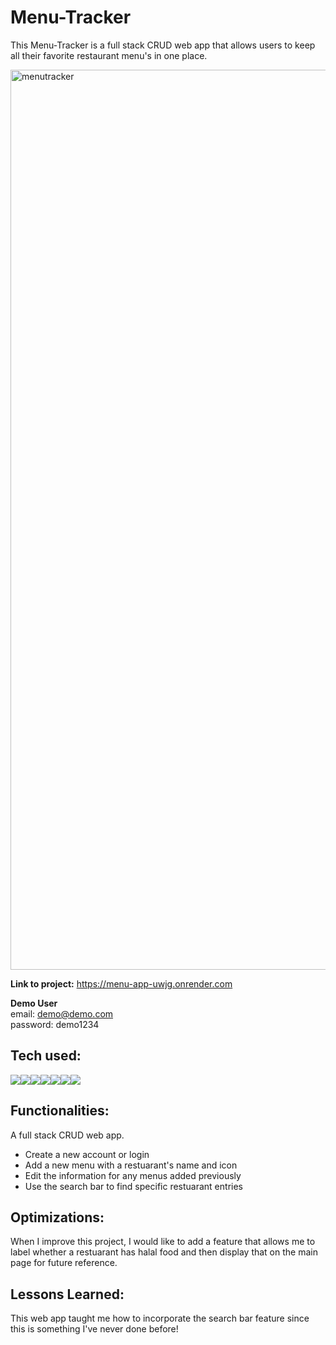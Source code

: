 # Menu-Tracker
This Menu-Tracker is a full stack CRUD web app that allows users to keep all their favorite restaurant menu's in one place.

<img width="1440" alt="menutracker" src="https://github.com/fatima-basharat/Menu-Tracker/assets/117535181/f378ebad-66ea-4e27-9d93-6e0b302b25f9">

**Link to project:** https://menu-app-uwjg.onrender.com <br>

**Demo User** <br>
email: demo@demo.com <br>
password: demo1234



## Tech used:

<div style="display: flex; flex-direction: row;" align=left >
  <a href="https://developer.mozilla.org/en-US/docs/Web/HTML" target="_blank">
    <img src="https://img.shields.io/static/v1?&style=flat&logo=HTML5&logoColor=white&labelColor=AD9D90&label=&message=HTML&color=AD9D90"/>
  </a>
  <a href="https://developer.mozilla.org/en-US/docs/Web/CSS" target="_blank">
    <img src="https://img.shields.io/static/v1?&style=flat&logo=CSS3&logoColor=white&labelColor=AD9D90&label=&message=CSS&color=AD9D90"/>
  </a>
  <a href="https://developer.mozilla.org/en-US/docs/Web/JavaScript" target="_blank">
    <img src="https://img.shields.io/static/v1?&style=flat&logo=javascript&logoColor=white&labelColor=AD9D90&label=&message=JAVASCRIPT&color=AD9D90"/>
  </a>
  <a href="https://getbootstrap.com" target="_blank">
    <img src="https://img.shields.io/static/v1?&style=flat&logo=bootstrap&logoColor=white&labelColor=AD9D90&label=&message=BOOTSTRAP&color=AD9D90"/>
  </a>
  <a href="https://expressjs.com/" target="_blank">
    <img src="https://img.shields.io/static/v1?&style=flat&logo=express&logoColor=white&labelColor=AD9D90&label=&message=EXPRESS&color=AD9D90"/>
  </a>
  <a href="https://nodejs.org/en/docs/" target="_blank">
    <img src="https://img.shields.io/static/v1?&style=flat&logo=nodedotjs&logoColor=white&labelColor=AD9D90&label=&message=NODE&color=AD9D90"/>
  </a>
  <a href="https://www.mongodb.com/docs/" target="_blank">
    <img src="https://img.shields.io/static/v1?&style=flat&logo=mongodb&logoColor=white&labelColor=AD9D90&label=&message=MONGODB&color=AD9D90"/>
  </a>
</div>


## Functionalities:

A full stack CRUD web app.

- Create a new account or login
- Add a new menu with a restuarant's name and icon
- Edit the information for any menus added previously
- Use the search bar to find specific restuarant entries


## Optimizations:

When I improve this project, I would like to add a feature that allows me to label whether a restuarant has halal food and then display that on the main page for future reference.


## Lessons Learned:

This web app taught me how to incorporate the search bar feature since this is something I've never done before!

